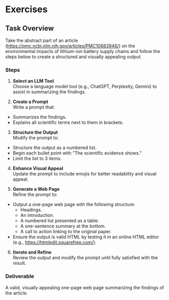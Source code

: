 # Exercises  

## Task Overview  
Take the abstract part of an article (https://pmc.ncbi.nlm.nih.gov/articles/PMC10683946/) on the environmental impacts of lithium-ion battery supply chains and follow the steps below to create a structured and visually appealing output.  

### Steps  

1. **Select an LLM Tool**  
  Choose a language model tool (e.g., ChatGPT, Perplexity, Gemini) to assist in summarizing the findings.  

2. **Create a Prompt**  
  Write a prompt that:  
  - Summarizes the findings.  
  - Explains all scientific terms next to them in brackets.  

3. **Structure the Output**  
  Modify the prompt to:  
  - Structure the output as a numbered list.  
  - Begin each bullet point with "The scientific evidence shows."  
  - Limit the list to 3 items.  

4. **Enhance Visual Appeal**  
  Update the prompt to include emojis for better readability and visual appeal.  

5. **Generate a Web Page**  
  Refine the prompt to:  
  - Output a one-page web page with the following structure:  
    - Headings.  
    - An introduction.  
    - A numbered list presented as a table.  
    - A one-sentence summary at the bottom.  
    - A call to action linking to the original paper.  
  - Ensure the output is valid HTML by testing it in an online HTML editor (e.g., https://htmledit.squarefree.com/).  

6. **Iterate and Refine**  
  Review the output and modify the prompt until fully satisfied with the result.  

### Deliverable  
A valid, visually appealing one-page web page summarizing the findings of the article.  
